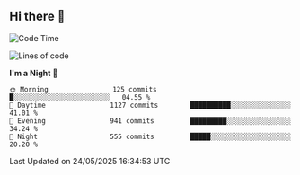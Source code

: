 ## Hi there 👋

<!--
**Wangmerlyn/Wangmerlyn** is a ✨ _special_ ✨ repository because its `README.md` (this file) appears on your GitHub profile.

Here are some ideas to get you started:

- 🔭 I’m currently working on ...
- 🌱 I’m currently learning ...
- 👯 I’m looking to collaborate on ...
- 🤔 I’m looking for help with ...
- 💬 Ask me about ...
- 📫 How to reach me: ...
- 😄 Pronouns: ...
- ⚡ Fun fact: ...
-->
<!--START_SECTION:waka-->
![Code Time](http://img.shields.io/badge/Code%20Time-308%20hrs%2052%20mins-blue)

![Lines of code](https://img.shields.io/badge/From%20Hello%20World%20I%27ve%20Written-12.3%20million%20lines%20of%20code-blue)

**I'm a Night 🦉** 

```text
🌞 Morning                125 commits         █░░░░░░░░░░░░░░░░░░░░░░░░   04.55 % 
🌆 Daytime                1127 commits        ██████████░░░░░░░░░░░░░░░   41.01 % 
🌃 Evening                941 commits         █████████░░░░░░░░░░░░░░░░   34.24 % 
🌙 Night                  555 commits         █████░░░░░░░░░░░░░░░░░░░░   20.20 % 
```



 Last Updated on 24/05/2025 16:34:53 UTC
<!--END_SECTION:waka-->
